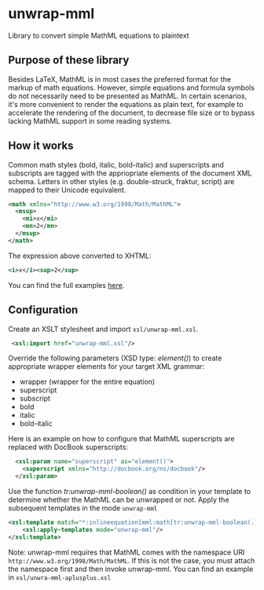 # unwrap-mml
Library to convert simple MathML equations to plaintext

## Purpose of these library

Besides LaTeX, MathML is in most cases the preferred format for the markup
of math equations. However, simple equations and formula symbols do not
necessarily need to be presented as MathML. In certain scenarios, it's more
convenient to render the equations as plain text, for example to accelerate the
rendering of the document, to decrease file size or to bypass lacking MathML
support in some reading systems.

## How it works

Common math styles (bold, italic, bold-italic) and superscripts and subscripts are
tagged with the appriopriate elements of the document XML schema. Letters in other
styles (e.g. double-struck, fraktur, script) are mapped to their Unicode equivalent.

```xml
<math xmlns="http://www.w3.org/1998/Math/MathML">
  <msup>
    <mi>x</mi>
    <mn>2</mn>
  </msup>
</math>
```

The expression above converted to XHTML:


```xml
<i>x</i><sup>2</sup>
```

You can find the full examples [here](https://github.com/transpect/unwrap-mml/blob/master/example).

## Configuration

Create an XSLT stylesheet and import `xsl/unwrap-mml.xsl`.

```xml
 <xsl:import href="unwrap-mml.xsl"/>
```

Override the following parameters (XSD type: _element()_) to create appropriate
wrapper elements for your target XML grammar:

* wrapper (wrapper for the entire equation)
* superscript
* subscript
* bold
* italic
* bold-italic

Here is an example on how to configure that MathML superscripts are replaced
with DocBook superscripts:

```xml
  <xsl:param name="superscript" as="element()">
    <superscript xmlns="http://docbook.org/ns/docbook"/>
  </xsl:param>
```

Use the function _tr:unwrap-mml-boolean()_ as condition in your template
to determine whether the MathML can be unwrapped or not. Apply the subsequent
templates in the mode `unwrap-mml`

```xml
<xsl:template match="*:inlineequation[mml:math[tr:unwrap-mml-boolean(.)]]">
    <xsl:apply-templates mode="unwrap-mml"/>
</xsl:template>
```

Note: unwrap-mml requires that MathML comes with the namespace URI
`http://www.w3.org/1998/Math/MathML`. If this is not the case, you must attach
the namespace first and then invoke unwrap-mml. You can find an example
in `xsl/unwra-mml-aplusplus.xsl`

